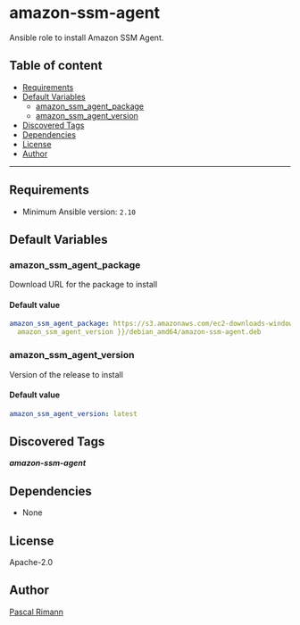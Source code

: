 # amazon-ssm-agent


Ansible role to install Amazon SSM Agent.

## Table of content

- [Requirements](#requirements)
- [Default Variables](#default-variables)
  - [amazon_ssm_agent_package](#amazon_ssm_agent_package)
  - [amazon_ssm_agent_version](#amazon_ssm_agent_version)
- [Discovered Tags](#discovered-tags)
- [Dependencies](#dependencies)
- [License](#license)
- [Author](#author)

---

## Requirements

- Minimum Ansible version: `2.10`

## Default Variables

### amazon_ssm_agent_package

Download URL for the package to install

#### Default value

```YAML
amazon_ssm_agent_package: https://s3.amazonaws.com/ec2-downloads-windows/SSMAgent/{{
  amazon_ssm_agent_version }}/debian_amd64/amazon-ssm-agent.deb
```

### amazon_ssm_agent_version

Version of the release to install

#### Default value

```YAML
amazon_ssm_agent_version: latest
```

## Discovered Tags

**_amazon-ssm-agent_**


## Dependencies

- None

## License

Apache-2.0

## Author

[Pascal Rimann](https://github.com/pascalrimann)
